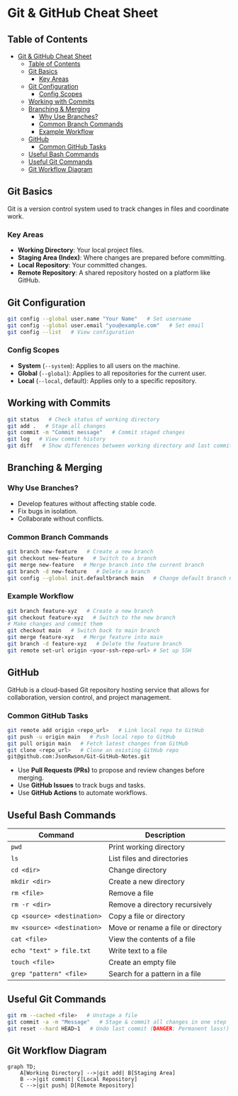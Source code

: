 # Git & GitHub Cheat Sheet

## Table of Contents
- [Git \& GitHub Cheat Sheet](#git--github-cheat-sheet)
  - [Table of Contents](#table-of-contents)
  - [Git Basics](#git-basics)
    - [Key Areas](#key-areas)
  - [Git Configuration](#git-configuration)
    - [Config Scopes](#config-scopes)
  - [Working with Commits](#working-with-commits)
  - [Branching \& Merging](#branching--merging)
    - [Why Use Branches?](#why-use-branches)
    - [Common Branch Commands](#common-branch-commands)
    - [Example Workflow](#example-workflow)
  - [GitHub](#github)
    - [Common GitHub Tasks](#common-github-tasks)
  - [Useful Bash Commands](#useful-bash-commands)
  - [Useful Git Commands](#useful-git-commands)
  - [Git Workflow Diagram](#git-workflow-diagram)


## Git Basics
Git is a version control system used to track changes in files and coordinate work.

### Key Areas
- **Working Directory**: Your local project files.
- **Staging Area (Index)**: Where changes are prepared before committing.
- **Local Repository**: Your committed changes.
- **Remote Repository**: A shared repository hosted on a platform like GitHub.


## Git Configuration
```sh
git config --global user.name "Your Name"   # Set username
git config --global user.email "you@example.com"   # Set email
git config --list   # View configuration
```
### Config Scopes
- **System** (`--system`): Applies to all users on the machine.
- **Global** (`--global`): Applies to all repositories for the current user.
- **Local** (`--local`, default): Applies only to a specific repository.


## Working with Commits
```sh
git status   # Check status of working directory
git add .   # Stage all changes
git commit -m "Commit message"   # Commit staged changes
git log   # View commit history
git diff   # Show differences between working directory and last commit
```

## Branching & Merging
### Why Use Branches?
- Develop features without affecting stable code.
- Fix bugs in isolation.
- Collaborate without conflicts.

### Common Branch Commands
```sh
git branch new-feature   # Create a new branch
git checkout new-feature   # Switch to a branch
git merge new-feature   # Merge branch into the current branch
git branch -d new-feature   # Delete a branch
git config --global init.defaultbranch main   # Change default branch name
```

### Example Workflow
```sh
git branch feature-xyz   # Create a new branch
git checkout feature-xyz   # Switch to the new branch
# Make changes and commit them
git checkout main   # Switch back to main branch
git merge feature-xyz   # Merge feature into main
git branch -d feature-xyz   # Delete the feature branch
git remote set-url origin <your-ssh-repo-url> # Set up SSH
```


## GitHub
GitHub is a cloud-based Git repository hosting service that allows for collaboration, version control, and project management.

### Common GitHub Tasks
```sh
git remote add origin <repo_url>   # Link local repo to GitHub
git push -u origin main   # Push local repo to GitHub
git pull origin main   # Fetch latest changes from GitHub
git clone <repo_url>   # Clone an existing GitHub repo
git@github.com:JsonRwson/Git-GitHub-Notes.git
```
- Use **Pull Requests (PRs)** to propose and review changes before merging.
- Use **GitHub Issues** to track bugs and tasks.
- Use **GitHub Actions** to automate workflows.


## Useful Bash Commands
| Command | Description |
|---------|-------------|
| `pwd` | Print working directory |
| `ls` | List files and directories |
| `cd <dir>` | Change directory |
| `mkdir <dir>` | Create a new directory |
| `rm <file>` | Remove a file |
| `rm -r <dir>` | Remove a directory recursively |
| `cp <source> <destination>` | Copy a file or directory |
| `mv <source> <destination>` | Move or rename a file or directory |
| `cat <file>` | View the contents of a file |
| `echo "text" > file.txt` | Write text to a file |
| `touch <file>` | Create an empty file |
| `grep "pattern" <file>` | Search for a pattern in a file |


## Useful Git Commands
```sh
git rm --cached <file>   # Unstage a file
git commit -a -m "Message"   # Stage & commit all changes in one step
git reset --hard HEAD~1   # Undo last commit (DANGER: Permanent loss!)
```

## Git Workflow Diagram
```mermaid
graph TD;
    A[Working Directory] -->|git add| B[Staging Area]
    B -->|git commit| C[Local Repository]
    C -->|git push| D[Remote Repository]
```
